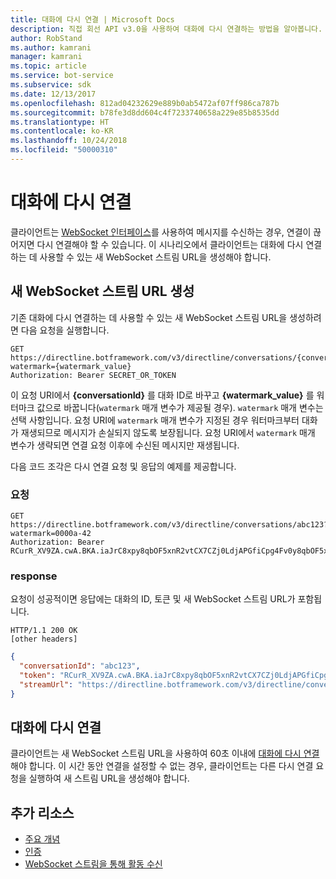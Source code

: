 ```yaml
---
title: 대화에 다시 연결 | Microsoft Docs
description: 직접 회선 API v3.0을 사용하여 대화에 다시 연결하는 방법을 알아봅니다.
author: RobStand
ms.author: kamrani
manager: kamrani
ms.topic: article
ms.service: bot-service
ms.subservice: sdk
ms.date: 12/13/2017
ms.openlocfilehash: 812ad04232629e889b0ab5472af07ff986ca787b
ms.sourcegitcommit: b78fe3d8dd604c4f7233740658a229e85b8535dd
ms.translationtype: HT
ms.contentlocale: ko-KR
ms.lasthandoff: 10/24/2018
ms.locfileid: "50000310"
---
```

# <a name="reconnect-to-a-conversation"></a>대화에 다시 연결

클라이언트는 [WebSocket 인터페이스](bot-framework-rest-direct-line-3-0-receive-activities.md#connect-via-websocket)를 사용하여 메시지를 수신하는 경우, 연결이 끊어지면 다시 연결해야 할 수 있습니다. 이 시나리오에서 클라이언트는 대화에 다시 연결하는 데 사용할 수 있는 새 WebSocket 스트림 URL을 생성해야 합니다.

## <a name="generate-a-new-websocket-stream-url"></a>새 WebSocket 스트림 URL 생성

기존 대화에 다시 연결하는 데 사용할 수 있는 새 WebSocket 스트림 URL을 생성하려면 다음 요청을 실행합니다. 

```http
GET https://directline.botframework.com/v3/directline/conversations/{conversationId}?watermark={watermark_value}
Authorization: Bearer SECRET_OR_TOKEN
```

이 요청 URI에서 **{conversationId}** 를 대화 ID로 바꾸고 **{watermark_value}** 를 워터마크 값으로 바꿉니다(`watermark` 매개 변수가 제공될 경우). `watermark` 매개 변수는 선택 사항입니다. 요청 URI에 `watermark` 매개 변수가 지정된 경우 워터마크부터 대화가 재생되므로 메시지가 손실되지 않도록 보장됩니다. 요청 URI에서 `watermark` 매개 변수가 생략되면 연결 요청 이후에 수신된 메시지만 재생됩니다.

다음 코드 조각은 다시 연결 요청 및 응답의 예제를 제공합니다.

### <a name="request"></a>요청

```http
GET https://directline.botframework.com/v3/directline/conversations/abc123?watermark=0000a-42
Authorization: Bearer RCurR_XV9ZA.cwA.BKA.iaJrC8xpy8qbOF5xnR2vtCX7CZj0LdjAPGfiCpg4Fv0y8qbOF5xPGfiCpg4Fv0y8qqbOF5x8qbOF5xn
```

### <a name="response"></a>response

요청이 성공적이면 응답에는 대화의 ID, 토큰 및 새 WebSocket 스트림 URL가 포함됩니다.

```http
HTTP/1.1 200 OK
[other headers]
```

```json
{
  "conversationId": "abc123",
  "token": "RCurR_XV9ZA.cwA.BKA.iaJrC8xpy8qbOF5xnR2vtCX7CZj0LdjAPGfiCpg4Fv0y8qbOF5xPGfiCpg4Fv0y8qqbOF5x8qbOF5xn",
  "streamUrl": "https://directline.botframework.com/v3/directline/conversations/abc123/stream?watermark=000a-4&amp;t=RCurR_XV9ZA.cwA..."
}
```

## <a name="reconnect-to-the-conversation"></a>대화에 다시 연결

클라이언트는 새 WebSocket 스트림 URL을 사용하여 60초 이내에 [대화에 다시 연결](bot-framework-rest-direct-line-3-0-receive-activities.md#connect-via-websocket)해야 합니다. 이 시간 동안 연결을 설정할 수 없는 경우, 클라이언트는 다른 다시 연결 요청을 실행하여 새 스트림 URL을 생성해야 합니다.

## <a name="additional-resources"></a>추가 리소스

- [주요 개념](bot-framework-rest-direct-line-3-0-concepts.md)
- [인증](bot-framework-rest-direct-line-3-0-authentication.md)
- [WebSocket 스트림을 통해 활동 수신](bot-framework-rest-direct-line-3-0-receive-activities.md#connect-via-websocket)